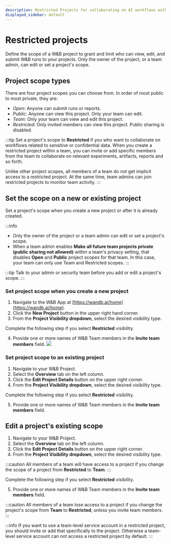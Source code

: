 ```yaml
---
description: Restricted Projects for collaborating on AI workflows with sensitive data
displayed_sidebar: default
---
```


# Restricted projects 

Define the scope of a W&B project to grant and limit who can view, edit, and submit W&B runs to your projects. Only the owner of the project, or a team admin, can edit or set a project's scope.

## Project scope types
There are four project scopes you can choose from. In order of most public to most private, they are: 
* _Open_: Anyone can submit runs or reports.
* _Public_: Anyone can view this project. Only your team can edit.
* _Team_: Only your team can view and edit this project.
* _Restricted_: Only invited members can view this project. Public sharing is disabled.

<!-- Each member inherits their team scoped role when you add them to your restricted project. -->

:::tip
Set a project's scope to **Restricted** if you who want to collaborate on workflows related to sensitive or confidential data. When you create a restricted project within a team, you can invite or add specific members from the team to collaborate on relevant experiments, artifacts, reports and so forth. 

Unlike other project scopes, all members of a team do not get implicit access to a restricted project. At the same time, team admins can join restricted projects to monitor team activity.
:::

## Set the scope on a new or existing project

Set a project's scope when you create a new project or after it is already created. 

:::info
* Only the owner of the project or a team admin can edit or set a project's scope.
* When a team admin enables **Make all future team projects private (public sharing not allowed)** within a team's privacy setting, that disables **Open** and **Public** project scopes for that team. In this case, your team can only use Team and Restricted scopes.
:::

:::tip
Talk to your admin or security team before you add or edit a project's scope.
:::

### Set project scope when you create a new project

1. Navigate to the W&B App at [https://wandb.ai/home](https://wandb.ai/home).
2. Click the **New Project** button in the upper right hand corner.
3. From the **Project Visibility dropdown**, select the desired visibility type.

Complete the following step if you select **Restricted** visibility. 

4. Provide one or more names of W&B Team members in the **Invite team members** field.
![](/images/hosting/restricted_project_2.png)
<!-- ![](/images/hosting/restricted_project_1.png) -->
### Set project scope to an existing project

1. Navigate to your W&B Project.
2. Select the **Overview** tab on the left column.
3. Click the **Edit Project Details** button on the upper right corner.  
4. From the **Project Visibility dropdown**, select the desired visibility type.

Complete the following step if you select **Restricted** visibility. 

5. Provide one or more names of W&B Team members in the **Invite team members** field.


## Edit a project's existing scope
1. Navigate to your W&B Project.
2. Select the **Overview** tab on the left column.
3. Click the **Edit Project Details** button on the upper right corner.  
4. From the **Project Visibility dropdown**, select the desired visibility type.

:::caution
All members of a team will have access to a project if you change the scope of a project from **Restricted** to **Team**.
:::

Complete the following step if you select **Restricted** visibility. 

5. Provide one or more names of W&B Team members in the **Invite team members** field.

:::caution
All members of a team lose access to a project if you change the project's scope from **Team** to **Restricted**, unless you invite team members. 
:::


:::info
If you want to use a team-level service account in a restricted project, you should invite or add that specifically to the project. Otherwise a team-level service account can not access a restricted project by default.
:::

<!-- ## Editing a restricted project

If you are the owner of a restricted project you or a team admin can edit it by using the `Edit project details` button in the project overview tab, and add or remove team members from the opened interface. You can also change the scope of the project to _Team_ if needed.

 -->



<!-- ![](/images/hosting/restricted_project_edit.png) -->